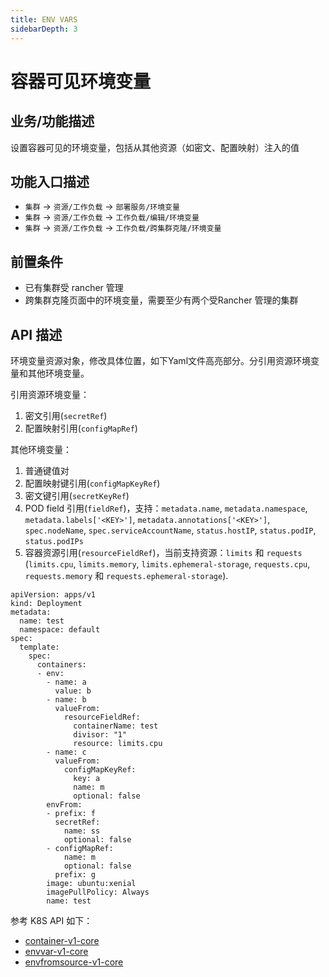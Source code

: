 ```yaml
---
title: ENV VARS
sidebarDepth: 3
---
```


# 容器可见环境变量

## 业务/功能描述

设置容器可见的环境变量，包括从其他资源（如密文、配置映射）注入的值

## 功能入口描述

- `集群` -> `资源/工作负载` -> `部署服务/环境变量`
- `集群` -> `资源/工作负载` -> `工作负载/编辑/环境变量`
- `集群` -> `资源/工作负载` -> `工作负载/跨集群克隆/环境变量`

## 前置条件

- 已有集群受 rancher 管理
- 跨集群克隆页面中的环境变量，需要至少有两个受Rancher 管理的集群

## API 描述
环境变量资源对象，修改具体位置，如下Yaml文件高亮部分。分引用资源环境变量和其他环境变量。

引用资源环境变量：

1. 密文引用(`secretRef`)
1. 配置映射引用(`configMapRef`)

其他环境变量：

1. 普通键值对
1. 配置映射键引用(`configMapKeyRef`)
1. 密文键引用(`secretKeyRef`)
1. POD field 引用(`fieldRef`)，支持：`metadata.name`, `metadata.namespace`, `metadata.labels['<KEY>']`, `metadata.annotations['<KEY>']`, `spec.nodeName`, `spec.serviceAccountName`, `status.hostIP`, `status.podIP`, `status.podIPs`
1. 容器资源引用(`resourceFieldRef`)，当前支持资源：`limits` 和 `requests` (`limits.cpu`, `limits.memory`, `limits.ephemeral-storage`, `requests.cpu`, `requests.memory` 和 `requests.ephemeral-storage`).

```yaml{10-33}
apiVersion: apps/v1
kind: Deployment
metadata:
  name: test
  namespace: default
spec:
  template:
    spec:
      containers:
      - env:
        - name: a
          value: b
        - name: b
          valueFrom:
            resourceFieldRef:
              containerName: test
              divisor: "1"
              resource: limits.cpu
        - name: c
          valueFrom:
            configMapKeyRef:
              key: a
              name: m
              optional: false
        envFrom:
        - prefix: f
          secretRef:
            name: ss
            optional: false
        - configMapRef:
            name: m
            optional: false
          prefix: g
        image: ubuntu:xenial
        imagePullPolicy: Always
        name: test
```

参考 K8S API 如下：

- [container-v1-core](https://kubernetes.io/docs/reference/generated/kubernetes-api/v1.23/#container-v1-core)
- [envvar-v1-core](https://kubernetes.io/docs/reference/generated/kubernetes-api/v1.23/#envvar-v1-core)
- [envfromsource-v1-core](https://kubernetes.io/docs/reference/generated/kubernetes-api/v1.23/#envfromsource-v1-core)

